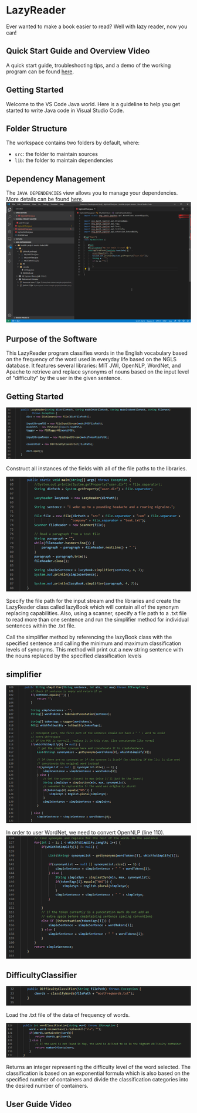 # LazyReader
Ever wanted to make a book easier to read? Well with lazy reader, now you can!

## Quick Start Guide and Overview Video

A quick start guide, troubleshooting tips, and a demo of the working program can be found [here](https://youtu.be/LbDbAqgzuek). 

## Getting Started

Welcome to the VS Code Java world. Here is a guideline to help you get started to write Java code in Visual Studio Code.

## Folder Structure

The workspace contains two folders by default, where:

- `src`: the folder to maintain sources
- `lib`: the folder to maintain dependencies

## Dependency Management

The `JAVA DEPENDENCIES` view allows you to manage your dependencies. More details can be found [here](https://github.com/microsoft/vscode-java-pack/blob/master/release-notes/v0.9.0.md#work-with-jar-files-directly).
![alt text](https://github.com/Microsoft/vscode-java-pack/raw/master/release-notes/v0.9.0/reference-jar-files.gif)

## Purpose of the Software
This LazyReader program classifies words in the English vocabulary based on the frequency of the word used in everyday life based on the NGLS database. It features several libraries: MIT JWI, OpenNLP, WordNet, and Apache to retrieve and replace synonyms of nouns based on the input level of "difficulty" by the user in the given sentence.

## Getting Started
![alt text](https://github.com/Johnnydaboy/LazyReader/blob/dev/pictures/constructor.PNG?raw=true)

Construct all instances of the fields with all of the file paths to the libraries.

![alt text](https://github.com/Johnnydaboy/LazyReader/blob/dev/pictures/mainAll.PNG?raw=true)

Specify the file path for the input stream and the libraries and create the LazyReader class called lazyBook which will contain all of the synonym replacing capabilities. Also, using a scanner, specify a file path to a .txt file to read more than one sentence and run the simplifier method for individual sentences within the .txt file.

Call the simplifier method by referencing the lazyBook class with the specified sentence and calling the minimum and maximum classification levels of synonyms. This method will print out a new string sentence with the nouns replaced by the specified classification levels

## simplifier
![alt text](https://github.com/Johnnydaboy/LazyReader/blob/dev/pictures/simplifer1.PNG?raw=true)

In order to user WordNet, we need to convert OpenNLP (line 110).
![alt text](https://github.com/Johnnydaboy/LazyReader/blob/dev/pictures/simplifier2.PNG?raw=true)

## DifficultyClassifier
![alt text](https://github.com/Johnnydaboy/LazyReader/blob/dev/pictures/classifyFile.PNG?raw=true)

Load the .txt file of the data of frequency of words.

![alt text](https://github.com/Johnnydaboy/LazyReader/blob/dev/pictures/classifyMethod.PNG?raw=true)

Returns an integer representing the difficulty level of the word selected. The classification is based on an exponential formula which is also based on the specified number of containers and divide the classification categories into the desired number of containers.

## User Guide Video
